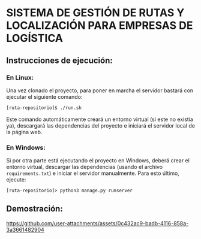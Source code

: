 # SISTEMA DE GESTIÓN DE RUTAS Y LOCALIZACIÓN PARA EMPRESAS DE LOGÍSTICA

## Instrucciones de ejecución:

### En Linux:

Una vez clonado el proyecto, para poner en marcha el servidor bastará con ejecutar el siguiente comando:
```bash
[ruta-repositorio]$ ./run.sh
```
Este comando automáticamente creará un entorno virtual (si este no existía ya), descargará las dependencias del proyecto e iniciará el servidor local de la página web.

### En Windows:

Si por otra parte está ejecutando el proyecto en Windows, deberá crear el entorno virtual, descargar las dependencias (usando el archivo `requirements.txt`) e iniciar el servidor manualmente. Para esto último, ejecute:
```power-shell
[ruta-repositorio]> python3 manage.py runserver
```

## Demostración:

https://github.com/user-attachments/assets/0c432ac9-badb-4116-858a-3a3661482904
